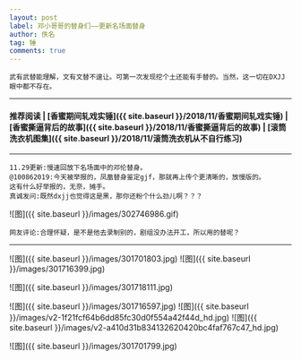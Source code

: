 ```yaml
---
layout: post
label: 邓小哥哥的替身们——更新名场面替身
author: 佚名
tag: 锤
comments: true
---
```


    武有武替能理解，文有文替不遑让。可第一次发现挖个土还能有手替的。当然，这一切在DXJJ眼中都不存在。

---

#### 推荐阅读 | [香蜜期间轧戏实锤]({{ site.baseurl }}/2018/11/香蜜期间轧戏实锤) | [香蜜撕逼背后的故事]({{ site.baseurl }}/2018/11/香蜜撕逼背后的故事) | [滚筒洗衣机图集]({{ site.baseurl }}/2018/11/滚筒洗衣机从不自行练习)

---

    11.29更新:慢速回放下名场面中的邓伦替身。
    @100862019:今天被举报的，凤凰替身鉴定gjf，那就再上传个更清晰的，放慢版的。
    这有什么好举报的，无奈，摊手。
    真诚发问:既然dxjj也觉得这是黑，那你还粉个什么劲儿啊？？？

![图]({{ site.baseurl }}/images/302746986.gif)
    
    网友评论:合理怀疑，是不是他去录制别的，剧组没办法开工，所以用的替呢？

---


![图]({{ site.baseurl }}/images/301701803.jpg)
![图]({{ site.baseurl }}/images/301716399.jpg)

![图]({{ site.baseurl }}/images/301718111.jpg)

![图]({{ site.baseurl }}/images/301716597.jpg)
![图]({{ site.baseurl }}/images/v2-1f21fcf64b6dd85fc30d0f554a42f44d_hd.jpg)
![图]({{ site.baseurl }}/images/v2-a410d31b834132620420bc4faf767c47_hd.jpg)

![图]({{ site.baseurl }}/images/301701799.jpg)

